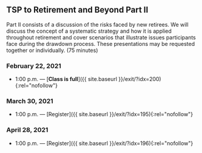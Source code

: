 ## TSP to Retirement and Beyond Part II

Part II consists of a discussion of the risks faced by new retirees. We will discuss the concept of a systematic strategy and how it is applied throughout retirement and cover scenarios that illustrate issues participants face during the drawdown process. These presentations may be requested together or individually. (75 minutes)

### February 22, 2021

- 1:00 p.m. — [**Class is full**]({{ site.baseurl }}/exit/?idx=200){:rel="nofollow"}

### March 30, 2021

- 1:00 p.m. — [Register]({{ site.baseurl }}/exit/?idx=195){:rel="nofollow"}

### April 28, 2021

- 1:00 p.m. — [Register]({{ site.baseurl }}/exit/?idx=196){:rel="nofollow"}
